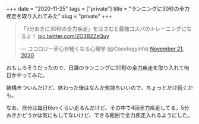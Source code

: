+++
date = "2020-11-25"
tags = ["private"]
title = "ランニングに30秒の全力疾走を取り入れてみた"
slug = "private"
+++

<blockquote class="twitter-tweet"><p lang="ja" dir="ltr">「5分おきに30秒の全力疾走」をはさむと最強コスパのトレーニングになるよ！ <a href="https://t.co/ZO3B2ZzQuy">pic.twitter.com/ZO3B2ZzQuy</a></p>&mdash; ココロジー＠心が軽くなる心理学 (@Cocologyinfo) <a href="https://twitter.com/Cocologyinfo/status/1330103707481108480?ref_src=twsrc%5Etfw">November 21, 2020</a></blockquote> <script async src="https://platform.twitter.com/widgets.js" charset="utf-8"></script>

おもしろそうだったので、日課のランニングに30秒の全力疾走を取り入れて何日かやってみた。

結構きついんだけど、終わった後はなんか気持ちいいので、ちょっとだけ続くかも。

なお、自分は毎日6kmくらい走るんだけど、その中で4回全力疾走してる。5分おきかどうかは気にもしてないけど、できる範囲で全力疾走入れるようにした。

